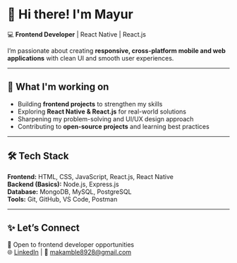 # 👋 Hi there! I'm Mayur  
💻 **Frontend Developer** | React Native | React.js  

I’m passionate about creating **responsive, cross-platform mobile and web applications** with clean UI and smooth user experiences.  

---

## 🚀 What I'm working on  
- Building **frontend projects** to strengthen my skills  
- Exploring **React Native & React.js** for real-world solutions  
- Sharpening my problem-solving and UI/UX design approach  
- Contributing to **open-source projects** and learning best practices  

---

## 🛠️ Tech Stack  
**Frontend:** HTML, CSS, JavaScript, React.js, React Native  
**Backend (Basics):** Node.js, Express.js  
**Database:** MongoDB, MySQL, PostgreSQL  
**Tools:** Git, GitHub, VS Code, Postman  

---

## ✨ Let’s Connect  
💼 Open to frontend developer opportunities  
🌐 [LinkedIn](https://www.linkedin.com/in/mayur-kamble-89b62924b/) | 📧 makamble8928@gmail.com  
